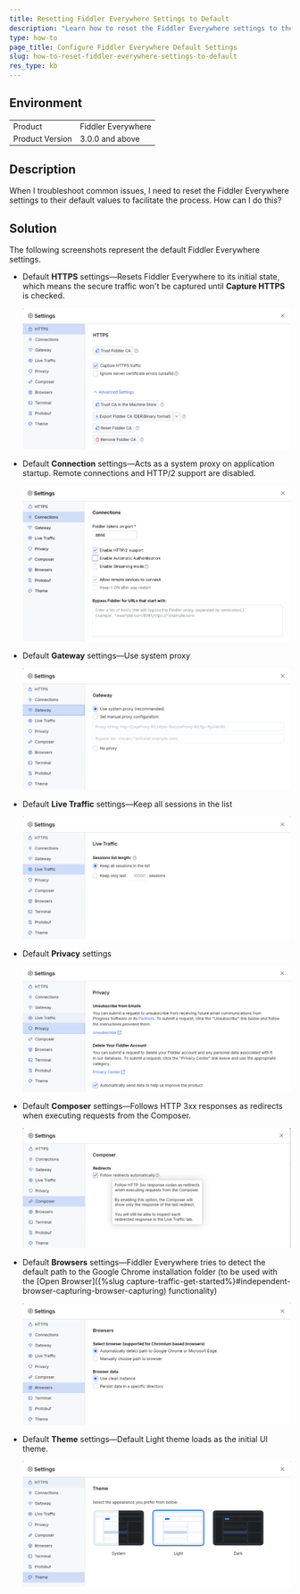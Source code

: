 ```yaml
---
title: Resetting Fiddler Everywhere Settings to Default
description: "Learn how to reset the Fiddler Everywhere settings to their default values to troubleshoot common issues."
type: how-to
page_title: Configure Fiddler Everywhere Default Settings
slug: how-to-reset-fiddler-everywhere-settings-to-default
res_type: kb
---
```


## Environment

|   |   |
|---|---|
| Product   |  Fiddler Everywhere  |
| Product Version | 3.0.0 and above  |

## Description

When I troubleshoot common issues, I need to reset the Fiddler Everywhere settings to their default values to facilitate the process. How can I do this?

## Solution

The following screenshots represent the default Fiddler Everywhere settings.

* Default **HTTPS** settings&mdash;Resets Fiddler Everywhere to its initial state, which means the secure traffic won't be captured until **Capture HTTPS** is checked.

  ![default https settings](../images/settings/settings-https.png)

* Default **Connection** settings&mdash;Acts as a system proxy on application startup. Remote connections and HTTP/2 support are disabled.

  ![default Connection settings](../images/settings/settings-connections.png)

* Default **Gateway** settings&mdash;Use system proxy

  ![default Gateway settings](../images/settings/settings-gateway.png)

* Default **Live Traffic** settings&mdash;Keep all sessions in the list

  ![default Gateway settings](../images/settings/settings-live-traffic.png)  

* Default **Privacy** settings 

  ![default Privacy settings](../images/settings/settings-privacy.png)

* Default **Composer** settings&mdash;Follows HTTP 3xx responses as redirects when executing requests from the Composer.

  ![default Composer settings](../images/settings/settings-composer.png)

* Default **Browsers** settings&mdash;Fiddler Everywhere tries to detect the default path to the Google Chrome installation folder (to be used with the [Open Browser]({%slug capture-traffic-get-started%}#independent-browser-capturing-browser-capturing) functionality)

  ![default Browsers settings](../images/settings/settings-browsers.png)

* Default **Theme** settings&mdash;Default Light theme loads as the initial UI theme.

  ![default Theme settings](../images/settings/settings-themes.png)